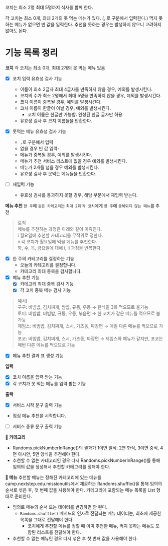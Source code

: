 코치는 최소 2명 최대 5명까지 식사를 함께 한다.

각 코치는 최소 0개, 최대 2개의 못 먹는 메뉴가 있다. (, 로 구분해서 입력한다.)
먹지 못하는 메뉴가 없으면 빈 값을 입력한다.
추천을 못하는 경우는 발생하지 않으니 고려하지 않아도 된다.

# **기능 목록 정리**

**코치**
각 코치는 최소 0개, 최대 2개의 못 먹는 메뉴 있음

- [x] 코치 입력 유효성 검사 기능
    - 이름이 최소 2글자 최대 4글자를 만족하지 않을 경우, 예외를 발생시킨다.
    - 코치의 수가 최소 2명에서 최대 5명을 만족하지 않을 경우, 예외를 발생시킨다.
    - 코치 이름이 중복될 경우, 예외를 발생시킨다.
    - 코치 이름이 한글이 아닐 경우, 예외를 발생시킨다.
        - 코치 이름은 한글만 가능함. 완성된 한글 글자만 허용
    - 유효성 검사 후 코치 이름들을 반환한다.
- [x] 못먹는 메뉴 유효성 검사 기능
    - `,`로 구분해서 입력
    - 없을 경우 빈 값 입력-
    - 메뉴가 중복될 경우, 예외를 발생시킨다.
    - 메뉴가 추천 서비스 리스트에 없을 경우 예외를 발생시킨다.
    - 메뉴가 2개를 넘을 경우 예외를 발생시킨다.
    - 유효성 검사 후 못먹는 메뉴들을 반환한다.

- [ ] 재입력 기능
    - 유효성 검사를 통과하지 못할 경우, 해당 부분에서 재입력 받는다.

**메뉴 추천**
`한 주`에 `같은 카테고리`는 `최대 2회`
`각 코치`에게 `한 주`에 `중복되지 않는 메뉴`를 추천

> 로직
> <br> 메뉴를 추천하는 과정은 아래와 같이 이뤄진다.
> <br> i 월요일에 추천할 카테고리를 무작위로 정한다.
> <br> ii 각 코치가 월요일에 먹을 메뉴를 추천한다.
> <br> 화, 수, 목, 금요일에 대해 i, ii 과정을 반복한다.

- [x] 한 주의 카테고리를 결정하는 기능
    - 오늘의 카테고리를 결정합니다.
    - 카테고리 최대 중복을 검사합니다.
- [x] 메뉴 추천 기능
    - [x] 카테고리 최대 중복 검사 기능
    - [x] 각 코치 중복 메뉴 검사 기능

> 예시)
> <br> 구구: 비빔밥, 김치찌개, 쌈밥, 규동, 우동 → 한식을 3회 먹으므로 불가능
> <br> 토미: 비빔밥, 비빔밥, 규동, 우동, 볶음면 → 한 코치가 같은 메뉴를 먹으므로 불가능
> <br> 제임스: 비빔밥, 김치찌개, 스시, 가츠동, 짜장면 → 매일 다른 메뉴를 먹으므로 가능
> <br> 포코: 비빔밥, 김치찌개, 스시, 가츠동, 짜장면 → 제임스와 메뉴가 같지만, 포코는 매번 다른 메뉴를 먹으므로 가능

- [x] 메뉴 추천 결과 표 생성 기능

**입력**

- [x] 코치 이름을 입력 받는 기능
- [x] 각 코치가 못 먹는 메뉴를 입력 받는 기능

**출력**

- [x] 서비스 시작 문구 출력 기능
- 점심 메뉴 추천을 시작합니다.

- [ ] 서비스 종류 문구 출력 기능

**🤔 카테고리**

- Randoms.pickNumberInRange()의 결과가 1이면 일식, 2면 한식, 3이면 중식, 4면 아시안, 5면 양식을 추천해야 한다.
- 추천할 수 없는 카테고리인 경우 다시 Randoms.pickNumberInRange()를 통해 임의의 값을 생성해서 추천할 카테고리를 정해야 한다.

**🤔 메뉴**
추천할 메뉴는 정해진 카테고리에 있는 메뉴를 camp.nextstep.edu.missionutils에서 제공하는 Randoms.shuffle()을 통해 임의의 순서로 섞은 후, 첫 번째 값을 사용해야 한다.
카테고리에 포함되는 메뉴 목록을 List<String> 형태로 준비한다.

- 임의로 메뉴의 순서 또는 데이터를 변경하면 안 된다.
    - `Randoms.shuffle()` 메서드의 인자로 전달되는 메뉴 데이터는, 최초에 제공한 목록을 그대로 전달해야 한다.
        - 코치에게 추천할 메뉴를 정할 때 이미 추천한 메뉴, 먹지 못하는 메뉴도 포함된 리스트를 전달해야 한다.
- 추천할 수 없는 메뉴인 경우 다시 섞은 후 첫 번째 값을 사용해야 한다.